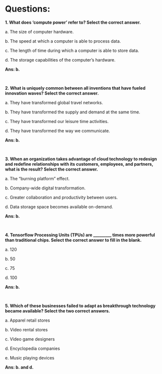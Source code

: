 # Questions:

**1. What does ‘compute power’ refer to? Select the correct answer.**

a. The size of computer hardware.

b. The speed at which a computer is able to process data.

c. The length of time during which a computer is able to store data.

d. The storage capabilities of the computer’s hardware.

**Ans: b.**

<br/>

**2. What is uniquely common between all inventions that have fueled innovation waves? Select the correct answer.**

a. They have transformed global travel networks.

b. They have transformed the supply and demand at the same time.

c. They have transformed our leisure time activities.

d. They have transformed the way we communicate.

**Ans: b.**

<br/>

**3. When an organization takes advantage of cloud technology to redesign and redefine relationships with its customers, employees, and partners, what is the result? Select the correct answer.**

a. The “burning platform” effect.

b. Company-wide digital transformation.

c. Greater collaboration and productivity between users.

d. Data storage space becomes available on-demand.

**Ans: b.**

<br/>

**4. Tensorflow Processing Units (TPUs) are _________ times more powerful than traditional chips. Select the correct answer to fill in the blank.**

a. 120

b. 50

c. 75

d. 100

**Ans: b.**

<br/>

**5. Which of these businesses failed to adapt as breakthrough technology became available? Select the two correct answers.**

a. Apparel retail stores

b. Video rental stores

c. Video game designers

d. Encyclopedia companies

e. Music playing devices

**Ans: b. and d.**
